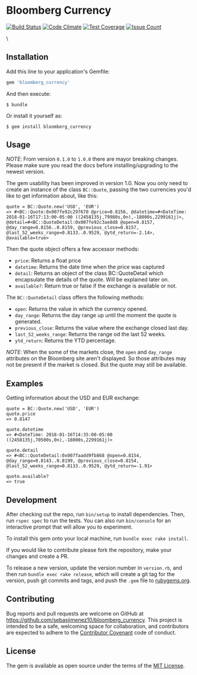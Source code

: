 # Bloomberg Currency

[![Build Status](https://travis-ci.org/sebasjimenez10/bloomberg_currency.svg?branch=master)](https://travis-ci.org/sebasjimenez10/bloomberg_currency) [![Code Climate](https://codeclimate.com/github/sebasjimenez10/bloomberg_currency/badges/gpa.svg)](https://codeclimate.com/github/sebasjimenez10/bloomberg_currency) [![Test Coverage](https://codeclimate.com/github/sebasjimenez10/bloomberg_currency/badges/coverage.svg)](https://codeclimate.com/github/sebasjimenez10/bloomberg_currency/coverage) [![Issue Count](https://codeclimate.com/github/sebasjimenez10/bloomberg_currency/badges/issue_count.svg)](https://codeclimate.com/github/sebasjimenez10/bloomberg_currency)


\


## Installation

Add this line to your application's Gemfile:

```ruby
gem 'bloomberg_currency'
```

And then execute:

    $ bundle

Or install it yourself as:

    $ gem install bloomberg_currency

## Usage

*NOTE*: From version `0.1.0` to `1.0.0` there are mayor breaking changes. Please make sure you read the docs before installing/upgrading to the newest version.

The gem usability has been improved in version 1.0. Now you only need to create an instance of the class `BC::Quote`, passing the two currencies you'd like to get information about, like this:

```
quote = BC::Quote.new('USD', 'EUR')
=> #<BC::Quote:0x007fe92c297670 @price=0.8156, @datetime=#<DateTime: 2018-01-16T17:13:00-05:00 ((2458135j,79980s,0n),-18000s,2299161j)>, @detail=#<BC::QuoteDetail:0x007fe92c3ae8d8 @open=0.8157, @day_range=0.8156..0.8159, @previous_close=0.8157, @last_52_weeks_range=0.8133..0.9529, @ytd_return=-2.14>, @available=true>
```

Then the quote object offers a few accessor methods:

- `price`: Returns a float price
- `datetime`: Returns the date time when the price was captured
- `detail`: Returns an object of the class BC::QuoteDetail which encapsulate the details of the quote. Will be explained later on.
- `available?`: Return true or false if the exchange is available or not.


The `BC::QuoteDetail` class offers the following methods:

- `open`: Returns the value in which the currency opened.
- `day_range`: Returns the day range up until the moment the quote is generated.
- `previous_close`: Returns the value where the exchange closed last day.
- `last_52_weeks_range`: Returns the range od the last 52 weeks.
- `ytd_return`: Returns the YTD percentage.


*NOTE*: When the some of the markets close, the `open` and `day_range` attributes on the Bloomberg site aren't displayed. So those attributes may not be present if the market is closed. But the quote may still be available.

## Examples

Getting information about the USD and EUR exchange:

```
quote = BC::Quote.new('USD', 'EUR')
quote.price
=> 0.8147

quote.datetime
=> #<DateTime: 2018-01-16T14:35:00-05:00 ((2458135j,70500s,0n),-18000s,2299161j)>

quote.detail
=> #<BC::QuoteDetail:0x007faadd9fb868 @open=0.8154, @day_range=0.8143..0.8199, @previous_close=0.8154, @last_52_weeks_range=0.8133..0.9529, @ytd_return=-1.91>

quote.available?
=> true

```

## Development

After checking out the repo, run `bin/setup` to install dependencies. Then, run `rspec spec` to run the tests. You can also run `bin/console` for an interactive prompt that will allow you to experiment.

To install this gem onto your local machine, run `bundle exec rake install`.

If you would like to contribute please fork the repository, make your changes and create a PR.

To release a new version, update the version number in `version.rb`, and then run `bundle exec rake release`, which will create a git tag for the version, push git commits and tags, and push the `.gem` file to [rubygems.org](https://rubygems.org).

## Contributing

Bug reports and pull requests are welcome on GitHub at https://github.com/sebasjimenez10/bloomberg_currency. This project is intended to be a safe, welcoming space for collaboration, and contributors are expected to adhere to the [Contributor Covenant](http://contributor-covenant.org) code of conduct.


## License

The gem is available as open source under the terms of the [MIT License](http://opensource.org/licenses/MIT).

